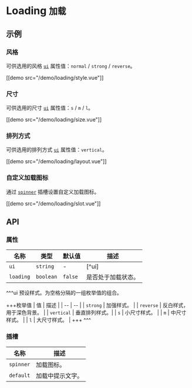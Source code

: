 # Loading <small>加载</small>

## 示例

### 风格

可供选用的风格 [`ui`](#props-ui) 属性值：`normal` / `strong` / `reverse`。

[[demo src="/demo/loading/style.vue"]]

### 尺寸

可供选用的尺寸 [`ui`](#props-ui) 属性值：`s` / `m` / `l`。

[[demo src="/demo/loading/size.vue"]]

### 排列方式

可供选用的排列方式 [`ui`](#props-ui) 属性值：`vertical`。

[[demo src="/demo/loading/layout.vue"]]

### 自定义加载图标

通过 [`spinner`](#slots-spinner) 插槽设置自定义加载图标。

[[demo src="/demo/loading/slot.vue"]]

## API

### 属性

| 名称 | 类型 | 默认值 | 描述 |
| -- | -- | -- | -- |
| ``ui`` | `string` | - | [^ui] |
| ``loading`` | `boolean` | `false` | 是否处于加载状态。 |

^^^ui
预设样式。为空格分隔的一组枚举值的组合。

+++枚举值
| 值 | 描述 |
| -- | -- |
| `strong` | 加强样式。 |
| `reverse` | 反白样式，用于深色背景。 |
| `vertical` | 垂直排列样式。|
| `s` | 小尺寸样式。 |
| `m` | 中尺寸样式。 |
| `l` | 大尺寸样式。 |
+++
^^^

### 插槽

| 名称 | 描述 |
| -- | -- |
| ``spinner`` | 加载图标。 |
| ``default`` | 加载中提示文字。 |
